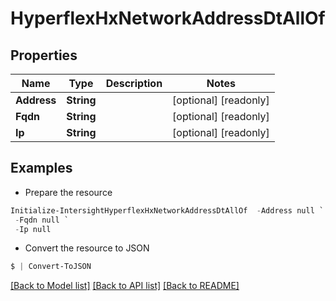 # HyperflexHxNetworkAddressDtAllOf
## Properties

Name | Type | Description | Notes
------------ | ------------- | ------------- | -------------
**Address** | **String** |  | [optional] [readonly] 
**Fqdn** | **String** |  | [optional] [readonly] 
**Ip** | **String** |  | [optional] [readonly] 

## Examples

- Prepare the resource
```powershell
Initialize-IntersightHyperflexHxNetworkAddressDtAllOf  -Address null `
 -Fqdn null `
 -Ip null
```

- Convert the resource to JSON
```powershell
$ | Convert-ToJSON
```

[[Back to Model list]](../README.md#documentation-for-models) [[Back to API list]](../README.md#documentation-for-api-endpoints) [[Back to README]](../README.md)

